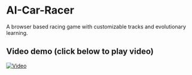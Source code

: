 # AI-Car-Racer
A browser based racing game with customizable tracks and evolutionary learning.

## Video demo (click below to play video)
[![Video](https://github-production-user-asset-6210df.s3.amazonaws.com/73358946/264179178-f28eaa65-4aab-4c17-abf9-db330f3262b9.png)](https://www.youtube.com/watch?v=inHhTo8XcOs)
